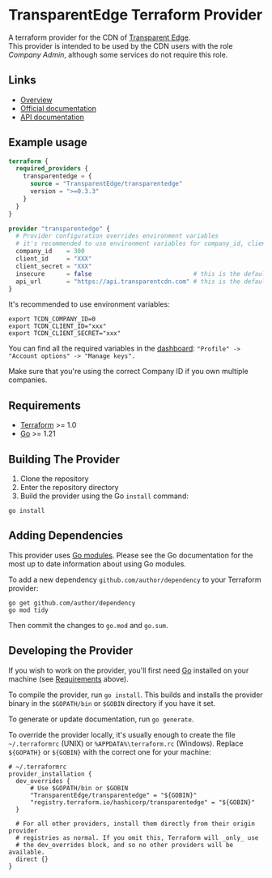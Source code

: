 # TransparentEdge Terraform Provider

A terraform provider for the CDN of [Transparent Edge](https://www.transparentedge.eu/).  
This provider is intended to be used by the CDN users with the role _Company Admin_, although some services do not require this role.

## Links

- [Overview](https://registry.terraform.io/providers/TransparentEdge/transparentedge/latest)
- [Official documentation](https://registry.terraform.io/providers/TransparentEdge/transparentedge/latest/docs)
- [API documentation](https://api.transparentcdn.com/docs/)

## Example usage

```terraform
terraform {
  required_providers {
    transparentedge = {
      source = "TransparentEdge/transparentedge"
      version = ">=0.3.3"
    }
  }
}

provider "transparentedge" {
  # Provider configuration overrides environment variables
  # it's recommended to use environment variables for company_id, client_id and client_secret
  company_id    = 300
  client_id     = "XXX"
  client_secret = "XXX"
  insecure      = false                            # this is the default value
  api_url       = "https://api.transparentcdn.com" # this is the default value
}
```

It's recommended to use environment variables:

```shell
export TCDN_COMPANY_ID=0
export TCDN_CLIENT_ID="xxx"
export TCDN_CLIENT_SECRET="xxx"
```

You can find all the required variables in the [dashboard](https://dashboard.transparentcdn.com/): `"Profile" -> "Account options" -> "Manage keys".`

Make sure that you're using the correct Company ID if you own multiple companies.

## Requirements

- [Terraform](https://www.terraform.io/downloads.html) >= 1.0
- [Go](https://golang.org/doc/install) >= 1.21

## Building The Provider

1. Clone the repository
1. Enter the repository directory
1. Build the provider using the Go `install` command:

```shell
go install
```

## Adding Dependencies

This provider uses [Go modules](https://github.com/golang/go/wiki/Modules).
Please see the Go documentation for the most up to date information about using Go modules.

To add a new dependency `github.com/author/dependency` to your Terraform provider:

```shell
go get github.com/author/dependency
go mod tidy
```

Then commit the changes to `go.mod` and `go.sum`.

## Developing the Provider

If you wish to work on the provider, you'll first need [Go](http://www.golang.org) installed on your machine (see [Requirements](#requirements) above).

To compile the provider, run `go install`. This builds and installs the provider binary in the `$GOPATH/bin` or `$GOBIN` directory if you have it set.

To generate or update documentation, run `go generate`.

To override the provider locally, it's usually enough to create the file `~/.terraformrc` (UNIX) or `%APPDATA%\terraform.rc` (Windows). Replace `${GOPATH}` or `${GOBIN}` with the correct one for your machine:

```
# ~/.terraformrc
provider_installation {
  dev_overrides {
      # Use $GOPATH/bin or $GOBIN
      "TransparentEdge/transparentedge" = "${GOBIN}"
      "registry.terraform.io/hashicorp/transparentedge" = "${GOBIN}"
  }

  # For all other providers, install them directly from their origin provider
  # registries as normal. If you omit this, Terraform will _only_ use
  # the dev_overrides block, and so no other providers will be available.
  direct {}
}
```
